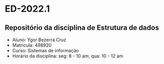 # ED-2022.1
## Repositório da disciplina de Estrutura de dados

* Aluno: Ygor Bezerra Cruz
* Matricula: 498920
* Curso: Sistemas de informação
* Horário da disciplina: seg: 8 - 10 am; qua: 10 - 12 am
